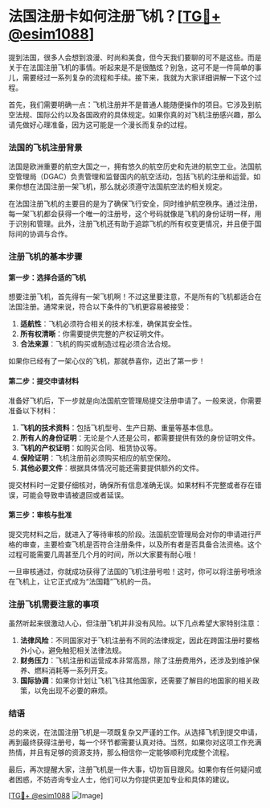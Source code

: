 # 法国注册卡如何注册飞机？[[TG💪+ @esim1088](https://t.me/s/esim1088)]

提到法国，很多人会想到浪漫、时尚和美食，但今天我们要聊的可不是这些。而是关于在法国注册飞机的事情。听起来是不是很酷炫？别急，这可不是一件简单的事儿，需要经过一系列复杂的流程和手续。接下来，我就为大家详细讲解一下这个过程。

首先，我们需要明确一点：飞机注册并不是普通人能随便操作的项目。它涉及到航空法规、国际公约以及各国政府的具体规定。如果你真的对飞机注册感兴趣，那么请先做好心理准备，因为这可能是一个漫长而复杂的过程。

### 法国的飞机注册背景

法国是欧洲重要的航空大国之一，拥有悠久的航空历史和先进的航空工业。法国航空管理局（DGAC）负责管理和监督国内的航空活动，包括飞机的注册和运营。如果你想在法国注册一架飞机，那么就必须遵守法国航空法的相关规定。

在法国注册飞机的主要目的是为了确保飞行安全，同时维护航空秩序。通过注册，每一架飞机都会获得一个唯一的注册号，这个号码就像是飞机的身份证明一样，用于识别和管理。此外，注册飞机还有助于追踪飞机的所有权变更情况，并且便于国际间的协调与合作。

### 注册飞机的基本步骤

#### 第一步：选择合适的飞机

想要注册飞机，首先得有一架飞机啊！不过这里要注意，不是所有的飞机都适合在法国注册。通常来说，符合以下条件的飞机更容易被接受：

1. **适航性**：飞机必须符合相关的技术标准，确保其安全性。
2. **所有权清晰**：你需要提供完整的产权证明文件。
3. **合法来源**：飞机的购买或制造过程必须合法合规。

如果你已经有了一架心仪的飞机，那就恭喜你，迈出了第一步！

#### 第二步：提交申请材料

准备好飞机后，下一步就是向法国航空管理局提交注册申请了。一般来说，你需要准备以下材料：

1. **飞机的技术资料**：包括飞机型号、生产日期、重量等基本信息。
2. **所有人的身份证明**：无论是个人还是公司，都需要提供有效的身份证明文件。
3. **飞机的产权证明**：如购买合同、租赁协议等。
4. **保险证明**：飞机注册前必须购买相应的航空保险。
5. **其他必要文件**：根据具体情况可能还需要提供额外的文件。

提交材料时一定要仔细核对，确保所有信息准确无误。如果材料不完整或者存在错误，可能会导致申请被退回或者延误。

#### 第三步：审核与批准

提交完材料之后，就进入了等待审核的阶段。法国航空管理局会对你的申请进行严格的审查，主要检查飞机是否符合注册条件，以及所有者是否具备合法资格。这个过程可能需要几周甚至几个月的时间，所以大家要有耐心哦！

一旦审核通过，你就成功获得了法国的飞机注册号啦！这时，你可以将注册号喷涂在飞机上，让它正式成为“法国籍”飞机的一员。

### 注册飞机需要注意的事项

虽然听起来很激动人心，但注册飞机并非没有风险。以下几点希望大家特别注意：

1. **法律风险**：不同国家对于飞机注册有不同的法律规定，因此在跨国注册时要格外小心，避免触犯相关法律法规。
2. **财务压力**：飞机注册和运营成本非常高昂，除了注册费用外，还涉及到维护保养、燃料消耗等一系列开支。
3. **国际协调**：如果你计划让飞机飞往其他国家，还需要了解目的地国家的相关政策，以免出现不必要的麻烦。

### 结语

总的来说，在法国注册飞机是一项既复杂又严谨的工作。从选择飞机到提交申请，再到最终获得注册号，每一个环节都需要认真对待。当然，如果你对这项工作充满热情，并且有足够的资源支持，那么相信你一定能够顺利完成整个流程。

最后，再次提醒大家，注册飞机是一件大事，切勿盲目跟风。如果你有任何疑问或者困惑，不妨咨询专业人士，他们可以为你提供更加专业和具体的建议。

[[TG💪+ @esim1088](https://t.me/s/esim1088) ![Image](https://i.postimg.cc/4NQfJmqS/Snipaste-2025-05-13-00-14-12.png)]